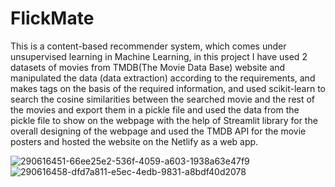 # FlickMate
This is a content-based recommender system, which comes under unsupervised learning in Machine Learning, in this project I have used 2 datasets of movies from TMDB(The Movie Data Base) website and manipulated the data (data extraction) according to the requirements, and makes tags on the basis of the required information, and used scikit-learn to search the cosine similarities between the searched movie and the rest of the movies and export them in a pickle file and used the data from the pickle file to show on the webpage with the help of Streamlit library for the overall designing of the webpage and used the TMDB API for the movie posters and hosted the website on the Netlify as a web app.

![290616451-66ee25e2-536f-4059-a603-1938a63e47f9](https://github.com/yuvrajbagga/FlickMate/assets/113333290/c68dd49f-9305-4deb-a45a-b8303e981027)
![290616458-dfd7a811-e5ec-4edb-9831-a8bdf40d2078](https://github.com/yuvrajbagga/FlickMate/assets/113333290/a4f00903-3dce-422e-8c54-4f6e863d9f6e)
